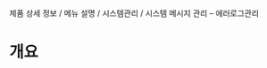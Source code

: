 <!--breadcrumb:제품 상세 정보 / 메뉴 설명 / 시스템관리 / 시스템 메시지 관리 – 에러로그관리--><span class="md-breadcrumb">제품 상세 정보 / 메뉴 설명 / 시스템관리 / 시스템 메시지 관리 – 에러로그관리</span>
# 개요
